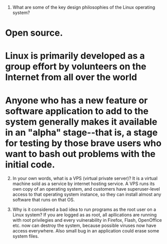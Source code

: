 1. What are some of the key design philosophies of the Linux operating system?
# Open source.
# Linux is primarily developed as a group effort by volunteers on the Internet from all over the world
# Anyone who has a new feature or software application to add to the system generally makes it available in an "alpha" stage--that is, a stage for testing by those brave users who want to bash out problems with the initial code.

2. In your own words, what is a VPS (virtual private server)?
It is a virtual machine sold as a service by internet hosting service. A VPS runs its own copy of an operating system, and customers have superuser-level access to that operating system instance, so they can install almost any software that runs on that OS.

3. Why is it considered a bad idea to run programs as the root user on a Linux system?
If you are logged as as root, all apllications are running with root privilegies and every vulnerability in Firefox, Flash, OpenOffice etc. now can destroy the system, because possible viruses now have access everywhere. Also small bug in an application could erase some system files.

